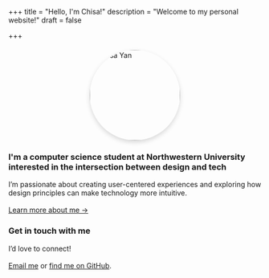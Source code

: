 +++
title = "Hello, I'm Chisa!"
description = "Welcome to my personal website!"
draft = false

+++
<div style="display: flex; justify-content: center; margin-top: 20px;">
  <img src="IsabellaYan.jpg"
       alt="Chisa Yan"
       style="
         width:180px;
         height:180px;
         border-radius:50%;
         object-fit:cover;
         box-shadow:0 4px 10px rgba(0,0,0,0.15);
       ">
</div>

### I'm a computer science student at Northwestern University interested in the intersection between design and tech
I’m passionate about creating user-centered experiences and exploring how design principles can make technology more intuitive.  
<br/>
[Learn more about me →](/about/)

### Get in touch with me
I’d love to connect!  
<br/>
[Email me](mailto:isabellayan2027@u.northwestern.edu) or [find me on GitHub](https://github.com/ysilksa).

